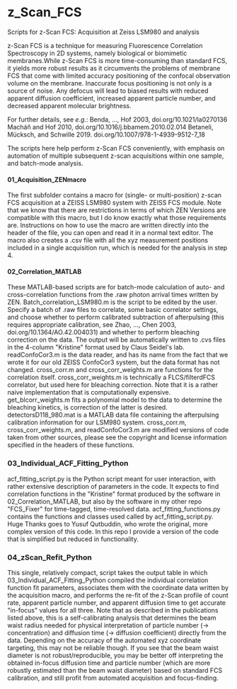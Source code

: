 # z_Scan_FCS
 Scripts for z-Scan FCS: Acquisition at Zeiss LSM980 and analysis

z-Scan FCS is a technique for measuring Fluorescence Correlation Spectroscopy in 2D systems, namely biological or biomimetic membranes.While z-Scan FCS is more time-consuming than standard FCS, it yields more robust results as it circumvents the problems of membrane FCS that come with limited accuracy positioning of the confocal observation volume on the membrane. Inaccurate focus positioning is not only is a source of noise. Any defocus will lead to biased results with reduced apparent diffusion coefficient, increased apparent particle number, and decreased apparent molecular brightness.  

For further details, see _e.g._:
Benda, ..., Hof 2003, doi.org/10.1021/la0270136
Macháň and Hof 2010, doi.org/10.1016/j.bbamem.2010.02.014
Betaneli, Mücksch, and Schwille 2019. doi.org/10.1007/978-1-4939-9512-7_18

The scripts here help perform z-Scan FCS conveniently, with emphasis on automation of multiple subsequent z-scan acquisitions within one sample, and batch-mode analysis. 


#### 01_Acquisition_ZENmacro
The first subfolder contains a macro for (single- or multi-position) z-scan FCS acquisition at a ZEISS LSM980 system with ZEISS FCS module. Note that we know that there are restrictions in terms of which ZEN Versions are compatible with this macro, but I do know exactly what those requirements are.
Instructions on how to use the macro are written directly into the header of the file, you can open and read it in a normal text editor. The macro also creates a .csv file with all the xyz measurement positions included in a single acquisition run, which is needed for the analysis in step 4.


#### 02_Correlation_MATLAB
These MATLAB-based scripts are for batch-mode calculation of auto- and cross-correlation functions from the .raw photon arrival times written by ZEN. 
Batch_correlation_LSM980.m is the script to be edited by the user. Specify a batch of .raw files to correlate, some basic correlator settings, and choose whether to perform calibrated subtraction of afterpulsing (this requires appropriate calibration, see Zhao, ..., Chen 2003, doi.org/10.1364/AO.42.004031) and whether to perform bleaching correction on the data. The output will be automatically written to .cvs files in the 4-column "Kristine" format used by Claus Seidel's lab. 
readConfoCor3.m is the data reader, and has its name from the fact that we wrote it for our old ZEISS ConfoCor3 system, but the data format has not changed. cross_corr.m and cross_corr_weights.m are functions for the correlation itself. cross_corr_weights.m is technically a FLCS/filterdFCS correlator, but used here for bleaching correction. Note that it is a rather naive implementation that is computationally expensive. get_blcorr_weights.m fits a polynomial model to the data to determine the bleaching kinetics, is correction of the latter is desired. detectorsD118_980.mat is a MATLAB data file containing the afterpulsing calibration information for our LSM980 system. 
cross_corr.m, cross_corr_weights.m, and readConfoCor3.m are modified versions of code taken from other sources, please see the copyright and license information specified in the headers of these functions.


### 03_Individual_ACF_Fitting_Python
acf_fitting_script.py is the Python script meant for user interaction, with rather extensive description of parameters in the code. It expects to find correlation functions in the "Kristine" format produced by the software in 02_Correlation_MATLAB, but also by the software in my other repo "FCS_Fixer" for time-tagged, time-resolved data.
acf_fitting_functions.py contains the functions and classes used called by acf_fitting_script.py. 
Huge Thanks goes to Yusuf Qutbuddin, who wrote the original, more complex version of this code. In this repo I provide a version of the code that is simplified but reduced in functionality.
 
 
### 04_zScan_Refit_Python
This single, relatively compact, script takes the output table in which 03_Individual_ACF_Fitting_Python compiled the individual correlation function fit parameters, associates them with the coordinate data written by the acquisition macro, and performs the re-fit of the z-Scan profile of count rate, apparent particle number, and apparent diffusion time to get accurate "in-focus" values for all three. 
Note that as described in the publications listed above, this is a self-calibrating analysis that determines the beam waist radius needed for physical interpretation of particle number (-> concentration) and diffusion time (-> diffusion coefficient) directly from the data. Depending on the accuracy of the automated xyz coordinate targeting, this may not be reliable though. If you see that the beam waist diameter is not robust/reproducible, you may be better off interpreting the obtained in-focus diffusion time and particle number (which are more robustly estimated than the beam waist diameter) based on standard FCS calibration, and still profit from automated acquisition and focus-finding.
